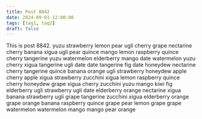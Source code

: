```yaml
---
title: Post 8842
date: 2024-09-01 12:00:00
tags: [tag1, tag2]
draft: false
---
```

This is post 8842.
yuzu
strawberry
lemon
pear
ugli
cherry
grape
nectarine
cherry
banana
xigua
ugli
pear
quince
mango
lemon
raspberry
quince
cherry
tangerine
yuzu
watermelon
elderberry
mango
date
watermelon
yuzu
cherry
xigua
tangerine
ugli
date
date
tangerine
fig
date
honeydew
nectarine
cherry
tangerine
quince
banana
orange
ugli
strawberry
honeydew
apple
cherry
apple
xigua
strawberry
zucchini
xigua
lemon
raspberry
quince
cherry
honeydew
grape
xigua
cherry
zucchini
yuzu
mango
kiwi
fig
elderberry
ugli
strawberry
ugli
date
elderberry
orange
nectarine
xigua
banana
strawberry
ugli
grape
tangerine
zucchini
xigua
elderberry
orange
grape
orange
banana
raspberry
quince
grape
pear
lemon
grape
grape
watermelon
watermelon
mango
mango
pear
orange
